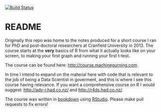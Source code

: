 [![Build Status](https://travis-ci.org/ivyleavedtoadflax/R_notes.svg?branch=master)](https://travis-ci.org/ivyleavedtoadflax/R_notes)

# README

Originally this repo was home to the notes produced for a short course I ran for PhD and post-doctoral researchers at Cranfield University in 2013.
The course starts at the **very** basics of R from what it actually looks like on your screen, to making your first graph and running your first t-test.

The course can be found here: <http://course.machinegurning.com>.

In time I intend to expand on the material here with code that is relevant to the job of being a Data Scientist in goverment, and this is where I see this course having relevance.
If you want a comprehensive course on R I would suggest: <http://adv-r.had.co.nz/> and <http://r4ds.had.co.nz/>.

The course was written in [bookdown](https://bookdown.org/) using [RStudio](http://www.rstudio.com/).
Please make pull requests to fix errors!
